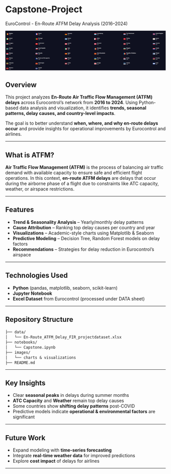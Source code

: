 # Capstone-Project
EuroControl - En-Route ATFM Delay Analysis (2016–2024)

![img_text](https://github.com/jimmm83/Wong-jim-heng-Capstone-Project/blob/main/eurocontrol_members.jpg)



## Overview

This project analyzes **En-Route Air Traffic Flow Management (ATFM) delays** across Eurocontrol’s network from **2016 to 2024**. Using Python-based data analysis and visualization, it identifies **trends, seasonal patterns, delay causes, and country-level impacts**.

The goal is to better understand **when, where, and why en-route delays occur** and provide insights for operational improvements by Eurocontrol and airlines.

---

## What is ATFM?

**Air Traffic Flow Management (ATFM)** is the process of balancing air traffic demand with available capacity to ensure safe and efficient flight operations.
In this context, **en-route ATFM delays** are delays that occur during the airborne phase of a flight due to constraints like ATC capacity, weather, or airspace restrictions.

---

## Features

* **Trend & Seasonality Analysis** – Yearly/monthly delay patterns
* **Cause Attribution** – Ranking top delay causes per country and year
* **Visualizations** – Academic-style charts using Matplotlib & Seaborn
* **Predictive Modeling** – Decision Tree, Random Forest models on delay factors
* **Recommendations** – Strategies for delay reduction in Eurocontrol’s airspace

---

## Technologies Used

* **Python** (pandas, matplotlib, seaborn, scikit-learn)
* **Jupyter Notebook**
* **Excel Dataset** from Eurocontrol (processed under DATA sheet)

---

## Repository Structure

```
├── data/
│   └── En-Route_ATFM_Delay_FIR_projectdataset.xlsx
├── notebooks/
│   └── Capstone.ipynb
├── images/
│   └── charts & visualizations
├── README.md
```

---

## Key Insights

* Clear **seasonal peaks** in delays during summer months
* **ATC Capacity** and **Weather** remain top delay causes
* Some countries show **shifting delay patterns** post-COVID
* Predictive models indicate **operational & environmental factors** are significant

---

## Future Work

* Expand modeling with **time-series forecasting**
* Integrate **real-time weather data** for improved predictions
* Explore **cost impact** of delays for airlines

---

